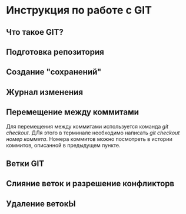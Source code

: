 # Инструкция по работе с GIT

## Что такое GIT?

## Подготовка репозитория

## Создание "сохранений"

## Журнал изменения

## Перемещение между коммитами

Для перемещения между коммитами используется команда *git checkout*.
ДЛя этого в терминале необходимо написать *git checkout номер коммита*.
Номера коммитов можно посмотреть в истории коммитов, описанной в предыдущем пункте.



## Ветки GIT

## Слияние веток и разрешение конфликторв

## Удаление ветокЫ